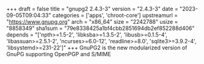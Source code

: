+++
draft = false
title = "gnupg2 2.4.3-3"
version = "2.4.3-3"
date = "2023-09-05T09:04:33"
categories = ['apps', 'chroot-core']
upstreamurl = "https://www.gnupg.org"
arch = "x86_64"
size = "2242788"
usize = "8858349"
sha1sum = "79e8338425a1bf4cbb2851694db2ef852288d406"
depends = "['npth>=1.5-2', 'libksba>=1.3.5-2', 'libusb>=0.1.5-4', 'libassuan>=2.5.1-2', 'ncurses>=6.0-12', 'readline>=8.0', 'sqlite3>=3.9.2-4', 'libsystemd>=231-22']"
+++
GnuPG2 is the new modularized version of GnuPG supporting OpenPGP and S/MIME